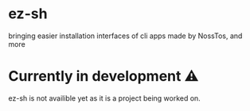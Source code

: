 # ez-sh
bringing easier installation interfaces of cli apps made by NossTos, and more

# Currently in development ⚠️
ez-sh is not availible yet as it is a project being worked on.

